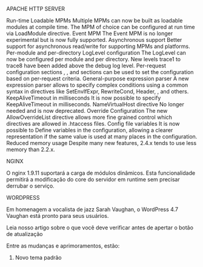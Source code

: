 APACHE HTTP SERVER

Run-time Loadable MPMs
Multiple MPMs can now be built as loadable modules at compile time. The MPM of choice can be configured at run time via LoadModule directive.
Event MPM
The Event MPM is no longer experimental but is now fully supported.
Asynchronous support
Better support for asynchronous read/write for supporting MPMs and platforms.
Per-module and per-directory LogLevel configuration
The LogLevel can now be configured per module and per directory. New levels trace1 to trace8 have been added above the debug log level.
Per-request configuration sections
<If>, <ElseIf>, and <Else> sections can be used to set the configuration based on per-request criteria.
General-purpose expression parser
A new expression parser allows to specify complex conditions using a common syntax in directives like SetEnvIfExpr, RewriteCond, Header, <If>, and others.
KeepAliveTimeout in milliseconds
It is now possible to specify KeepAliveTimeout in milliseconds.
NameVirtualHost directive
No longer needed and is now deprecated.
Override Configuration
The new AllowOverrideList directive allows more fine grained control which directives are allowed in .htaccess files.
Config file variables
It is now possible to Define variables in the configuration, allowing a clearer representation if the same value is used at many places in the configuration.
Reduced memory usage
Despite many new features, 2.4.x tends to use less memory than 2.2.x.





NGINX

O nginx 1.9.11 suportará a carga de módulos dinâmicos. Esta funcionalidade permitirá a modificação do core do servidor em runtime sem precisar derrubar o serviço.





WORDPRESS

Em homenagem a vocalista de jazz Sarah Vaughan, o WordPress 4.7 Vaughan está pronto para seus usuários.

Leia nosso artigo sobre o que você deve verificar antes de apertar o botão de atualização

Entre as mudanças e aprimoramentos, estão:

1. Novo tema padrão
